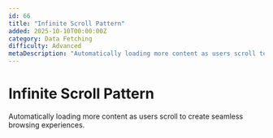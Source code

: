```yaml
---
id: 66
title: "Infinite Scroll Pattern"
added: 2025-10-10T00:00:00Z
category: Data Fetching
difficulty: Advanced
metaDescription: "Automatically loading more content as users scroll to create seamless browsing experiences."
---
```


# Infinite Scroll Pattern

Automatically loading more content as users scroll to create seamless browsing experiences.
